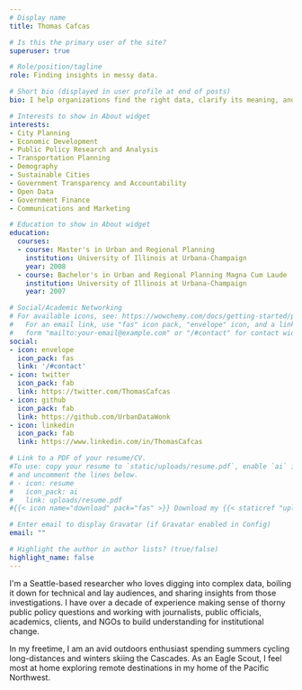 ```yaml
---
# Display name
title: Thomas Cafcas

# Is this the primary user of the site?
superuser: true

# Role/position/tagline
role: Finding insights in messy data.

# Short bio (displayed in user profile at end of posts)
bio: I help organizations find the right data, clarify its meaning, and shine a light on the stories inside data sets in order to build understanding for change.

# Interests to show in About widget
interests:
- City Planning
- Economic Development
- Public Policy Research and Analysis
- Transportation Planning
- Demography
- Sustainable Cities
- Government Transparency and Accountability
- Open Data
- Government Finance
- Communications and Marketing

# Education to show in About widget
education:
  courses:
  - course: Master's in Urban and Regional Planning
    institution: University of Illinois at Urbana-Champaign
    year: 2008
  - course: Bachelor's in Urban and Regional Planning Magna Cum Laude
    institution: University of Illinois at Urbana-Champaign
    year: 2007

# Social/Academic Networking
# For available icons, see: https://wowchemy.com/docs/getting-started/page-builder/#icons
#   For an email link, use "fas" icon pack, "envelope" icon, and a link in the
#   form "mailto:your-email@example.com" or "/#contact" for contact widget.
social:
- icon: envelope
  icon_pack: fas
  link: '/#contact'
- icon: twitter
  icon_pack: fab
  link: https://twitter.com/ThomasCafcas
- icon: github
  icon_pack: fab
  link: https://github.com/UrbanDataWonk
- icon: linkedin
  icon_pack: fab
  link: https://www.linkedin.com/in/ThomasCafcas

# Link to a PDF of your resume/CV.
#To use: copy your resume to `static/uploads/resume.pdf`, enable `ai` icons in #`params.toml`, 
# and uncomment the lines below.
# - icon: resume
#   icon_pack: ai
#   link: uploads/resume.pdf
#{{< icon name="download" pack="fas" >}} Download my {{< staticref "uploads/resume.pdf" "newtab" >}}resumé{{< /staticref >}}.

# Enter email to display Gravatar (if Gravatar enabled in Config)
email: ""

# Highlight the author in author lists? (true/false)
highlight_name: false
---
```


I'm a Seattle-based researcher who loves digging into complex data, boiling it down for technical and lay audiences, and sharing insights from those investigations. I have over a decade of experience making sense of thorny public policy questions and working with journalists, public officials, academics, clients, and NGOs to build understanding for institutional change.

In my freetime, I am an avid outdoors enthusiast spending summers cycling long-distances and winters skiing the Cascades. As an Eagle Scout, I feel most at home exploring remote destinations in my home of the Pacific Northwest.
